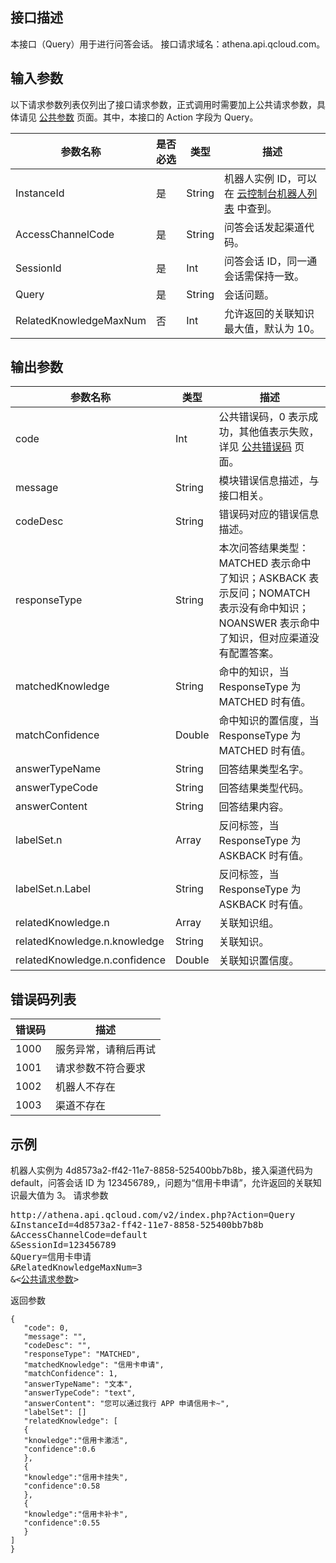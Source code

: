## 接口描述
本接口（Query）用于进行问答会话。
接口请求域名：athena.api.qcloud.com。

## 输入参数
以下请求参数列表仅列出了接口请求参数，正式调用时需要加上公共请求参数，具体请见 [公共参数](/document/product/671/14384) 页面。其中，本接口的 Action 字段为 Query。

|参数名称 | 是否必选 | 类型 | 描述 | 
|---------|---------|---------|---------|
|InstanceId | 是 | String | 机器人实例 ID，可以在 [云控制台机器人列表](http://console.tcecqpoc.fsphere.cn/athena) 中查到。 | 
|AccessChannelCode | 是 | String | 问答会话发起渠道代码。 |
|SessionId | 是 | Int | 问答会话 ID，同一通会话需保持一致。 |
|Query | 是 | String | 会话问题。 | 
|RelatedKnowledgeMaxNum | 否 | Int | 允许返回的关联知识最大值，默认为 10。 | 

## 输出参数

| 参数名称 | 类型 | 描述 |
|---------|---------|---------|
| code | Int | 公共错误码，0 表示成功，其他值表示失败，详见 [公共错误码](/document/product/671/14390) 页面。 |
| message | String | 模块错误信息描述，与接口相关。 |
| codeDesc | String | 错误码对应的错误信息描述。 |
| responseType | String | 本次问答结果类型：MATCHED 表示命中了知识；ASKBACK 表示反问；NOMATCH 表示没有命中知识；NOANSWER 表示命中了知识，但对应渠道没有配置答案。 | 
| matchedKnowledge | String | 命中的知识，当 ResponseType 为 MATCHED 时有值。 |
| matchConfidence | Double | 命中知识的置信度，当 ResponseType 为 MATCHED 时有值。 |
| answerTypeName | String | 回答结果类型名字。 |
| answerTypeCode | String | 回答结果类型代码。 |
| answerContent | String | 回答结果内容。 |
| labelSet.n | Array | 反问标签，当 ResponseType 为 ASKBACK 时有值。 |
| labelSet.n.Label | String | 反问标签，当 ResponseType 为 ASKBACK 时有值。 |
| relatedKnowledge.n | Array | 关联知识组。 |
| relatedKnowledge.n.knowledge | String | 关联知识。 |
| relatedKnowledge.n.confidence | Double | 关联知识置信度。 |

## 错误码列表

| 错误码 | 描述 |
|---------|---------|
| 1000 | 服务异常，请稍后再试 |
| 1001 | 请求参数不符合要求 |
| 1002 | 机器人不存在 |
| 1003 | 渠道不存在 |

## 示例
机器人实例为 4d8573a2-ff42-11e7-8858-525400bb7b8b，接入渠道代码为 default，问答会话 ID 为 123456789,，问题为“信用卡申请”，允许返回的关联知识最大值为 3。
请求参数
<pre>
http://athena.api.qcloud.com/v2/index.php?Action=Query
&InstanceId=4d8573a2-ff42-11e7-8858-525400bb7b8b
&AccessChannelCode=default
&SessionId=123456789
&Query=信用卡申请
&RelatedKnowledgeMaxNum=3
&<<a href=/document/product/671/14384>公共请求参数</a>>
</pre>
返回参数
```
{
   "code": 0,
   "message": "",
   "codeDesc": "",
   "responseType": "MATCHED",
   "matchedKnowledge": "信用卡申请",
   "matchConfidence": 1,
   "answerTypeName": "文本",
   "answerTypeCode": "text",
   "answerContent": "您可以通过我行 APP 申请信用卡~",
   "labelSet": []
   "relatedKnowledge": [
   {
   "knowledge":"信用卡激活",
   "confidence":0.6
   },
   {
   "knowledge":"信用卡挂失",
   "confidence":0.58
   },
   {
   "knowledge":"信用卡补卡",
   "confidence":0.55
   }
]
}
```
